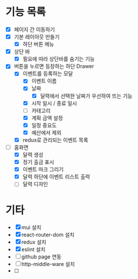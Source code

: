 # 기능 목록
- [x] 페이지 간 이동하기
- [x] 기본 레이아웃 만들기
    - [x] 하단 버튼 메뉴
- [x] 상단 바
    - [x] 필요에 따라 상단바를 숨기는 기능
- [x] 버튼을 누르면 등장하는 하단 Drawer
    - [x] 이벤트를 등록하는 모달
        - [x] 이벤트 이름
        - [x] 날짜
            - [x] 달력에서 선택한 날짜가 우선하여 뜨는 기능
        - [x] 시작 일시 / 종료 일시
        - [ ] 카테고리
        - [x] 계획 금액 설정
        - [x] 일정 중요도
        - [x] 예산에서 제외
    - [x] redux로 관리되는 이벤트 목록
 - [ ] 홈화면
    - [x] 달력 생성
    - [x] 정기 출금 표시
    - [x] 이벤트 마크 그리기
    - [x] 달력 하단에 이벤트 리스트 출력
    - [ ] 달력 디자인

# 기타
- [x] mui 설치
- [x] react-router-dom 설치
- [x] redux 설치
- [x] eslint 설치
- [ ] github page 연동
- [ ] http-middle-ware 설치
- [ ] 